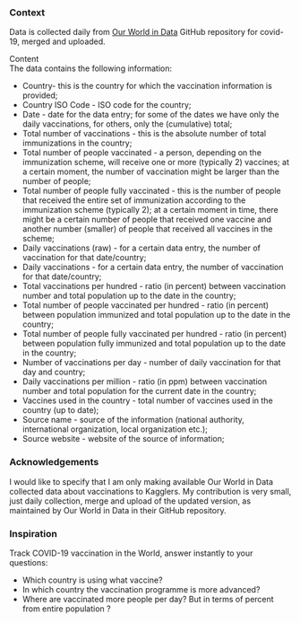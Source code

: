 ### Context
Data is collected daily from <a href="https://ourworldindata.org/" target="_blank">Our World in Data</a> GitHub repository for covid-19, merged and uploaded.

Content
<br>The data contains the following information:
* Country- this is the country for which the vaccination information is provided;
* Country ISO Code - ISO code for the country;
* Date - date for the data entry; for some of the dates we have only the daily vaccinations, for others, only the (cumulative) total;
* Total number of vaccinations - this is the absolute number of total immunizations in the country;
* Total number of people vaccinated - a person, depending on the immunization scheme, will receive one or more (typically 2) vaccines; at a certain moment, the number of vaccination might be larger than the number of people;
* Total number of people fully vaccinated - this is the number of people that received the entire set of immunization according to the immunization scheme (typically 2); at a certain moment in time, there might be a certain number of people that received one vaccine and another number (smaller) of people that received all vaccines in the scheme;
* Daily vaccinations (raw) - for a certain data entry, the number of vaccination for that date/country;
* Daily vaccinations - for a certain data entry, the number of vaccination for that date/country;
* Total vaccinations per hundred - ratio (in percent) between vaccination number and total population up to the date in the country;
* Total number of people vaccinated per hundred - ratio (in percent) between population immunized and total population up to the date in the country;
* Total number of people fully vaccinated per hundred - ratio (in percent) between population fully immunized and total population up to the date in the country;
* Number of vaccinations per day - number of daily vaccination for that day and country;
* Daily vaccinations per million - ratio (in ppm) between vaccination number and total population for the current date in the country;
* Vaccines used in the country - total number of vaccines used in the country (up to date);
* Source name - source of the information (national authority, international organization, local organization etc.);
* Source website - website of the source of information;

### Acknowledgements
I would like to specify that I am only making available Our World in Data collected data about vaccinations to Kagglers. My contribution is very small, just daily collection, merge and upload of the updated version, as maintained by Our World in Data in their GitHub repository.

### Inspiration
Track COVID-19 vaccination in the World, answer instantly to your questions:
* Which country is using what vaccine?
* In which country the vaccination programme is more advanced?
* Where are vaccinated more people per day? But in terms of percent from entire population ?
